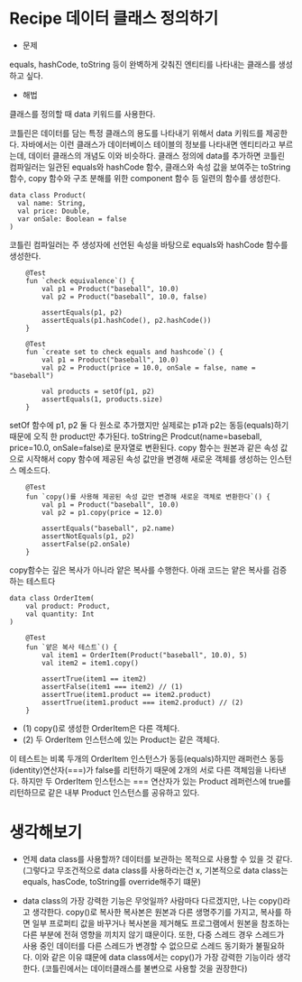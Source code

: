 # Recipe 데이터 클래스 정의하기


* 문제

equals, hashCode, toString 등이 완벽하게 갖춰진 엔티티를 나타내는 클래스를 생성하고 싶다.


* 해법

클래스를 정의할 때 data 키워드를 사용한다.


코틀린은 데이터를 담는 특정 클래스의 용도를 나타내기 위해서 data 키워드를 제공한다.
자바에서는 이런 클래스가 데이터베이스 테이블의 정보를 나타내면 엔티티라고 부르는데, 데이터 클래스의 개념도 이와 비슷하다.
클래스 정의에 data를 추가하면 코틀린 컴파일러는 일관된 equals와 hashCode 함수, 클래스와 속성 값을 보여주는 toString 함수, copy 함수와 구조 분해를 위한 component 함수 등 일련의 함수를 생성한다.

```(kotlin)
data class Product(
  val name: String,
  val price: Double,
  var onSale: Boolean = false
)
```

코틀린 컴파일러는 주 생성자에 선언된 속성을 바탕으로 equals와 hashCode 함수를 생성한다.

```(kotlin)
    @Test
    fun `check equivalence`() {
        val p1 = Product("baseball", 10.0)
        val p2 = Product("baseball", 10.0, false)

        assertEquals(p1, p2)
        assertEquals(p1.hashCode(), p2.hashCode())
    }

    @Test
    fun `create set to check equals and hashcode`() {
        val p1 = Product("baseball", 10.0)
        val p2 = Product(price = 10.0, onSale = false, name = "baseball")

        val products = setOf(p1, p2)
        assertEquals(1, products.size)
    }
```

setOf 함수에 p1, p2 둘 다 원소로 추가했지만 실제로는 p1과 p2는 동등(equals)하기 때문에 오직 한 product만 추가된다.
toString은 Prodcut(name=baseball, price=10.0, onSale=false)로 문자열로 변환된다.
copy 함수는 원본과 같은 속성 값으로 시작해서 copy 함수에 제공된 속성 값만을 변경해 새로운 객체를 생성하는 인스턴스 메소드다.

```(kotlin)
    @Test
    fun `copy()를 사용해 제공된 속성 값만 변경해 새로운 객체로 변환한다`() {
        val p1 = Product("baseball", 10.0)
        val p2 = p1.copy(price = 12.0)

        assertEquals("baseball", p2.name)
        assertNotEquals(p1, p2)
        assertFalse(p2.onSale)
    }
```

copy함수는 깊은 복사가 아니라 얕은 복사를 수행한다. 아래 코드는 얕은 복사를 검증하는 테스트다

```(kotlin)
data class OrderItem(
    val product: Product,
    val quantity: Int
)

    @Test
    fun `얕은 복사 테스트`() {
        val item1 = OrderItem(Product("baseball", 10.0), 5)
        val item2 = item1.copy()

        assertTrue(item1 == item2)
        assertFalse(item1 === item2) // (1)
        assertTrue(item1.product == item2.product)
        assertTrue(item1.product === item2.product) // (2)
    }
```

- (1) copy()로 생성한 OrderItem은 다른 객체다.
- (2) 두 OrderItem 인스턴스에 있는 Product는 같은 객체다.

이 테스트는 비록 두개의 OrderItem 인스턴스가 동등(equals)하지만 래퍼런스 동등(identity)연산자(===)가 false를 리턴하기 때문에 2개의 서로 다른 객체임을 나타낸다.
하지만 두 OrderItem 인스턴스는 === 연산자가 있는 Product 레퍼런스에 true를 리턴하므로 같은 내부 Product 인스턴스를 공유하고 있다.


# 생각해보기

- 언제 data class를 사용할까?
데이터를 보관하는 목적으로 사용할 수 있을 것 같다. (그렇다고 무조건적으로 data class를 사용하라는건 x, 기본적으로 data class는 equals, hasCode, toString를 override해주기 떄문)

- data class의 가장 강력한 기능은 무엇일까?
사람마다 다르겠지만, 나는 copy()라고 생각한다. 
copy()로 복사한 복사본은 원본과 다른 생명주기를 가지고, 복사를 하면 일부 프로퍼티 값을 바꾸거나 복사본을 제거해도 프로그램에서 원본을 참조하는 다른 부분에 전혀 영향을 끼치지 않기 떄문이다.
또한, 다중 스레드 경우 스레드가 사용 중인 데이터를 다른 스레드가 변경할 수 없으므로 스레드 동기화가 불필요하다. 이와 같은 이유 떄문에 data class에서는 copy()가 가장 강력한 기능이라 생각한다.
(코틀린에서는 데이터클래스를 불변으로 사용할 것을 권장한다)
